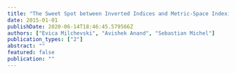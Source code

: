```yaml
---
title: "The Sweet Spot between Inverted Indices and Metric-Space Indexing for Top-K--List Similarity Search⇤"
date: 2015-01-01
publishDate: 2020-06-14T18:46:45.579566Z
authors: ["Evica Milchevski", "Avishek Anand", "Sebastian Michel"]
publication_types: ["2"]
abstract: ""
featured: false
publication: ""
---
```


